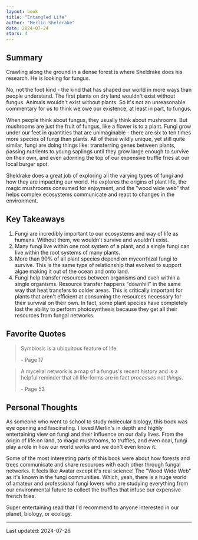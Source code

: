 ```yaml
---
layout: book
title: "Entangled Life"
author: "Merlin Sheldrake"
date: 2024-07-24
stars: 4
---
```


## Summary

Crawling along the ground in a dense forest is where Sheldrake does his research. He is looking for fungus.

No, not the foot kind - the kind that has shaped our world in more ways than people understand. The first plants on dry land wouldn't exist without fungus. Animals wouldn't exist without plants. So it's not an unreasonable commentary for us to think we owe our existence, at least in part, to fungus.

When people think about fungus, they usually think about mushrooms. But mushrooms are just the fruit of fungus, like a flower is to a plant. Fungi grow under our feet in quantities that are unimaginable - there are six to ten times more species of fungi than plants. All of these wildly unique, yet still quite similar, fungi are doing things like: transferring genes between plants, passing nutrients to young saplings until they grow large enough to survive on their own, and even adorning the top of our expensive truffle fries at our local burger spot.

Sheldrake does a great job of exploring all the varying types of fungi and how they are impacting our world. He explores the origins of plant life, the magic mushrooms consumed for enjoyment, and the "wood wide web" that helps complex ecosystems communicate and react to changes in the environment.

## Key Takeaways

1. Fungi are incredibly important to our ecosystems and way of life as humans. Without them, we wouldn't survive and wouldn't exist.
2. Many fungi live within one root system of a plant, and a single fungi can live within the root systems of many plants.
3. More than 90% of all plant species depend on mycorrhizal fungi to survive. This is the same type of relationship that evolved to support algae making it out of the ocean and onto land.
4. Fungi help transfer resources between organisms and even within a single organisms. Resource transfer happens "downhill" in the same way that heat transfers to colder areas. This is critically important for plants that aren't efficient at consuming the resources necessary for their survival on their own. In fact, some plant species have completely lost the ability to perform photosynthesis because they get all their resources from fungal networks.

## Favorite Quotes
>
> Symbiosis is a ubiquitous feature of life.
>
> <span class="page-number">- Page 17</span>

> A mycelial network is a map of a fungus's recent history and is a helpful reminder that all life-forms are in fact _processes_ not _things_.
>
> <span class="page-number">- Page 53</span>

## Personal Thoughts

As someone who went to school to study molecular biology, this book was eye opening and fascinating. I loved Merlin's in depth and highly entertaining view on fungi and their influence on our daily lives. From the origin of life on land, to magic mushrooms, to truffles, and even coal, fungi play a role in how our world works and we don't even know it.

Some of the most interesting parts of this book were about how forests and trees communicate and share resources with each other through fungal networks. It feels like Avatar except it's real science! The "Wood Wide Web" as it's known in the fungi communities. Which, yeah, there is a huge world of amateur and professional fungi lovers who are studying everything from our environmental future to collect the truffles that infuse our expensive french fries.

Super entertaining read that I'd recommend to anyone interested in our planet, biology, or ecology.

---
Last updated: 2024-07-26

